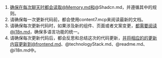 1. 确保在每次聊天时都会读取@Memory.md和@Shadcn.md，并遵循其中的规则。
2. 请确保每一次更新代码前，都会使用content7.mcp来阅读最新的文档。
3. 请确保每次更新代码时，如果涉及新的组件、页面或者文案变更，都需要阅读@i18n.md，确保多语言功能的统一。
4. 请确保每次更新代码后，都会反思和总结这次的代码更新，并将相应的的更新内容更新到@frontend.md、@technologyStack.md、@readme.md、@i18n.md中。